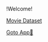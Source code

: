 !Welcome!

[Movie Dataset](https://grouplens.org/datasets/movielens/25m/)

[Goto App🔗](http://ec2-16-171-240-202.eu-north-1.compute.amazonaws.com:8080/)
